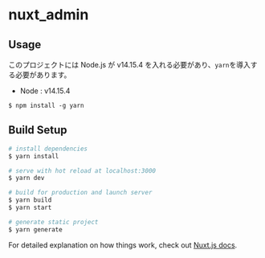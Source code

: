 # nuxt_admin

## Usage

このプロジェクトには Node.js が v14.15.4 を入れる必要があり、`yarn`を導入する必要があります。

- Node : v14.15.4

```
$ npm install -g yarn
```

## Build Setup

```bash
# install dependencies
$ yarn install

# serve with hot reload at localhost:3000
$ yarn dev

# build for production and launch server
$ yarn build
$ yarn start

# generate static project
$ yarn generate
```

For detailed explanation on how things work, check out [Nuxt.js docs](https://nuxtjs.org).
